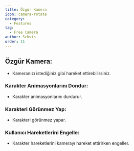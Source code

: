 ```yaml
---
title: Özgür Kamera
icon: camera-rotate
category:
  - Features
tag:
  - Free Camera
author: Schvis
order: 11
---
```


## Özgür Kamera:
- Kameranızı istediğiniz gibi hareket ettirebilirsiniz.
### Karakter Animasyonlarını Dondur:
- Karakter animasyonlarını durdurur.
### Karakteri Görünmez Yap:
- Karakteri görünmez yapar.
### Kullanıcı Hareketlerini Engelle:
- Karakter hareketlerini kamerayı hareket ettirirken engeller.
